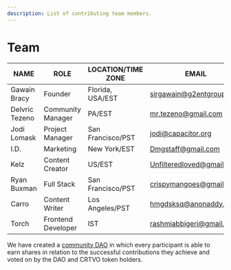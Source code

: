 ```yaml
---
description: List of contributing team members.
---
```


# Team

| **NAME**       | **ROLE**           | **LOCATION/TIME ZONE** | **EMAIL**                                                   | **DISCORD**        | **ARWEAVE WALLET**                            |   |
| -------------- | ------------------ | ---------------------- | ----------------------------------------------------------- | ------------------ | --------------------------------------------- | - |
| Gawain Bracy   | Founder            | Florida, USA/EST       | [sirgawain@g2entgroup.com](mailto:sirgawain@g2entgroup.com) | g2entgroup#0605    | FcaOyTynRNSP7AUD7CG7JKqVCACmEwd1QO-aAQHg04U   |   |
| Delvric Tezeno | Community Manager  | PA/EST                 | [mr.tezeno@gmail.com](mailto:mr.tezeno@gmail.com)           | Dee\_awesome1#4681 | 5LBSyZ\_1MOfHrvJE0WN15Bbrc\_HWz-dZFEEFoVggpBI |   |
| Jodi Lomask    | Project Manager    | San Francisco/PST      | jodi@capacitor.org                                          | jodi lomask#7927   |                                               |   |
| I.D.           | Marketing          | New York/EST           | Dmgstaff@gmail.com                                          | I.D.#8641          |                                               |   |
| Kelz           | Content Creator    | US/EST                 | Unfilteredloved@gmail.com                                   | Kelz#0585          | 1ZE6W2Y24BU7KuSZbr1NHxCvFtPNz0hH4kgPXvqzn2I   |   |
| Ryan Buxman    | Full Stack         | San Francisco/PST      | [crispymangoes@gmail.com](mailto:crispymangoes@gmail.com)   | crispymangoes#4854 | 7WdnBqnWrauj-AL7X3DPOu30mVGBscmxMsPc36oLwm0   |   |
| Carro          | Content Writer     | Los Angeles/PST        | hmgdsksq@anonaddy.me                                        | Carro#6714         |                                               |   |
| Torch          | Frontend Developer | IST                    | rashmiabbigeri@gmail.com                                    | Torch#4317         |                                               |   |

We have created a [community DAO](https://app.daohaus.club/dao/0x89/0xc48996a569911fd6eba1b97b6419731eed32041e) in which every participant is able to earn shares in relation to the successful contributions they achieve and voted on by the DAO and CRTVO token holders.
